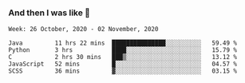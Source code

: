  ### And then I was like 🥱
<!--
**Mat2ja/Mat2ja** is a ✨ _special_ ✨ repository because its `README.md` (this file) appears on your GitHub profile.

Here are some ideas to get you started:

- 🔭 I’m currently working on ...
- 🌱 I’m currently learning ...
- 👯 I’m looking to collaborate on ...
- 🤔 I’m looking for help with ...
- 💬 Ask me about ...
- 📫 How to reach me: ...
- 😄 Pronouns: ...
- ⚡ Fun fact: ...
-->

<!--START_SECTION:waka-->
```text
Week: 26 October, 2020 - 02 November, 2020

Java         11 hrs 22 mins  ███████████████░░░░░░░░░░   59.49 % 
Python       3 hrs           ████░░░░░░░░░░░░░░░░░░░░░   15.79 % 
C            2 hrs 30 mins   ███▒░░░░░░░░░░░░░░░░░░░░░   13.12 % 
JavaScript   52 mins         █░░░░░░░░░░░░░░░░░░░░░░░░   04.57 % 
SCSS         36 mins         ▓░░░░░░░░░░░░░░░░░░░░░░░░   03.15 % 
```
<!--END_SECTION:waka-->

